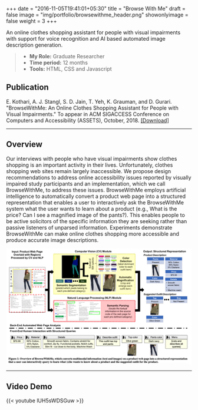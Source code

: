 +++
date = "2016-11-05T19:41:01+05:30"
title = "Browse With Me"
draft = false
image = "img/portfolio/browsewithme_header.png"
showonlyimage = false
weight = 3
+++

An online clothes shopping assistant for people with visual impairments with support for voice recognition and AI based automated image description generation.

<!--more-->

> - **My Role:** Graduate Researcher
> - **Time period:** 12 months
> - **Tools:** HTML, CSS and Javascript

## Publication
E. Kothari, A. J. Stangl, S. D. Jain, T. Yeh, K. Grauman, and D. Gurari. "BrowseWithMe: An Online Clothes Shopping Assistant for People with Visual Impairments." To appear in ACM SIGACCESS Conference on Computers and Accessibility (ASSETS), October, 2018. [[Download]](https://www.cs.utexas.edu/~grauman/papers/browse-with-me-assets2018.pdf)

---

## Overview

Our interviews with people who have visual impairments show clothes shopping is an important activity in their lives. Unfortunately, clothes shopping web sites remain largely inaccessible. We propose design recommendations to address online accessibility issues reported by visually impaired study participants and an implementation, which we call BrowseWithMe, to address these issues. BrowseWithMe employs artificial intelligence to automatically convert a product web page into a structured representation that enables a user to interactively ask the BrowseWithMe system what the user wants to learn about a product (e.g., What is the price? Can I see a magnified image of the pants?). This enables people to be active solicitors of the specific information they are seeking rather than passive listeners of unparsed information. Experiments demonstrate BrowseWithMe can make online clothes shopping more accessible and produce accurate image descriptions. 


![Overivew](/img/portfolio/browsewithme/overview.png "Overview")


---

## Video Demo

{{< youtube lUH5sWDSGuw >}}



